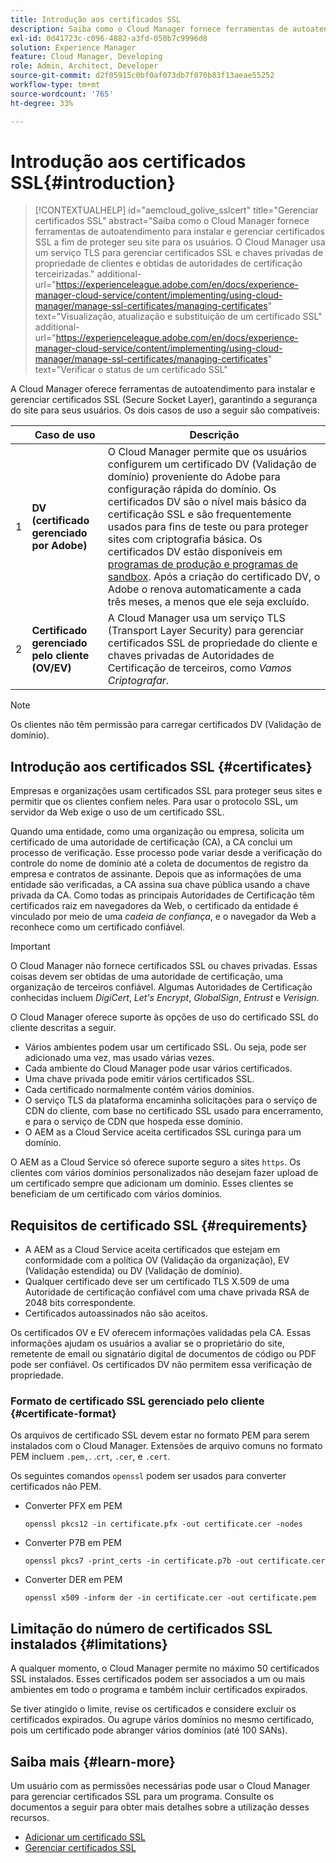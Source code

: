```yaml
---
title: Introdução aos certificados SSL
description: Saiba como o Cloud Manager fornece ferramentas de autoatendimento para instalar certificados SSL.
exl-id: 0d41723c-c096-4882-a3fd-050b7c9996d8
solution: Experience Manager
feature: Cloud Manager, Developing
role: Admin, Architect, Developer
source-git-commit: d2f05915c0bf0af073db7f070b83f13aeae55252
workflow-type: tm+mt
source-wordcount: '765'
ht-degree: 33%

---
```



# Introdução aos certificados SSL{#introduction}

>[!CONTEXTUALHELP]
>id="aemcloud_golive_sslcert"
>title="Gerenciar certificados SSL"
>abstract="Saiba como o Cloud Manager fornece ferramentas de autoatendimento para instalar e gerenciar certificados SSL a fim de proteger seu site para os usuários. O Cloud Manager usa um serviço TLS para gerenciar certificados SSL e chaves privadas de propriedade de clientes e obtidas de autoridades de certificação terceirizadas."
>additional-url="https://experienceleague.adobe.com/en/docs/experience-manager-cloud-service/content/implementing/using-cloud-manager/manage-ssl-certificates/managing-certificates" text="Visualização, atualização e substituição de um certificado SSL"
>additional-url="https://experienceleague.adobe.com/en/docs/experience-manager-cloud-service/content/implementing/using-cloud-manager/manage-ssl-certificates/managing-certificates" text="Verificar o status de um certificado SSL"


A Cloud Manager oferece ferramentas de autoatendimento para instalar e gerenciar certificados SSL (Secure Socket Layer), garantindo a segurança do site para seus usuários. Os dois casos de uso a seguir são compatíveis:

<!-- CQDOC-21758, #1 -->

| | Caso de uso | Descrição |
| --- | --- | --- |
| 1 | **DV (certificado gerenciado por Adobe)** | O Cloud Manager permite que os usuários configurem um certificado DV (Validação de domínio) proveniente do Adobe para configuração rápida do domínio. Os certificados DV são o nível mais básico da certificação SSL e são frequentemente usados para fins de teste ou para proteger sites com criptografia básica. Os certificados DV estão disponíveis em [programas de produção e programas de sandbox](/help/implementing/cloud-manager/getting-access-to-aem-in-cloud/program-types.md). Após a criação do certificado DV, o Adobe o renova automaticamente a cada três meses, a menos que ele seja excluído. |
| 2 | **Certificado gerenciado pelo cliente (OV/EV)** | A Cloud Manager usa um serviço TLS (Transport Layer Security) para gerenciar certificados SSL de propriedade do cliente e chaves privadas de Autoridades de Certificação de terceiros, como *Vamos Criptografar*. |

>[!NOTE]
>
>Os clientes não têm permissão para carregar certificados DV (Validação de domínio).


## Introdução aos certificados SSL {#certificates}

Empresas e organizações usam certificados SSL para proteger seus sites e permitir que os clientes confiem neles. Para usar o protocolo SSL, um servidor da Web exige o uso de um certificado SSL.

Quando uma entidade, como uma organização ou empresa, solicita um certificado de uma autoridade de certificação (CA), a CA conclui um processo de verificação. Esse processo pode variar desde a verificação do controle do nome de domínio até a coleta de documentos de registro da empresa e contratos de assinante. Depois que as informações de uma entidade são verificadas, a CA assina sua chave pública usando a chave privada da CA. Como todas as principais Autoridades de Certificação têm certificados raiz em navegadores da Web, o certificado da entidade é vinculado por meio de uma *cadeia de confiança*, e o navegador da Web a reconhece como um certificado confiável.

>[!IMPORTANT]
>
>O Cloud Manager não fornece certificados SSL ou chaves privadas. Essas coisas devem ser obtidas de uma autoridade de certificação, uma organização de terceiros confiável. Algumas Autoridades de Certificação conhecidas incluem *DigiCert*, *Let&#39;s Encrypt*, *GlobalSign*, *Entrust* e *Verisign*.

O Cloud Manager oferece suporte às opções de uso do certificado SSL do cliente descritas a seguir.

* Vários ambientes podem usar um certificado SSL. Ou seja, pode ser adicionado uma vez, mas usado várias vezes.
* Cada ambiente do Cloud Manager pode usar vários certificados.
* Uma chave privada pode emitir vários certificados SSL.
* Cada certificado normalmente contém vários domínios.
* O serviço TLS da plataforma encaminha solicitações para o serviço de CDN do cliente, com base no certificado SSL usado para encerramento, e para o serviço de CDN que hospeda esse domínio.
* O AEM as a Cloud Service aceita certificados SSL curinga para um domínio.

O AEM as a Cloud Service só oferece suporte seguro a sites `https`. Os clientes com vários domínios personalizados não desejam fazer upload de um certificado sempre que adicionam um domínio. Esses clientes se beneficiam de um certificado com vários domínios.

## Requisitos de certificado SSL {#requirements}

* A AEM as a Cloud Service aceita certificados que estejam em conformidade com a política OV (Validação da organização), EV (Validação estendida) ou DV (Validação de domínio). <!-- CQDOC-21758, #2 -->
* Qualquer certificado deve ser um certificado TLS X.509 de uma Autoridade de certificação confiável com uma chave privada RSA de 2048 bits correspondente.
* Certificados autoassinados não são aceitos.

Os certificados OV e EV oferecem informações validadas pela CA. Essas informações ajudam os usuários a avaliar se o proprietário do site, remetente de email ou signatário digital de documentos de código ou PDF pode ser confiável. Os certificados DV não permitem essa verificação de propriedade.

### Formato de certificado SSL gerenciado pelo cliente {#certificate-format}

<!-- CQDOC-21758, #3 -->

Os arquivos de certificado SSL devem estar no formato PEM para serem instalados com o Cloud Manager. Extensões de arquivo comuns no formato PEM incluem `.pem,`. .`crt`, `.cer`, e `.cert`.

Os seguintes comandos `openssl` podem ser usados para converter certificados não PEM.

* Converter PFX em PEM

  ```shell
  openssl pkcs12 -in certificate.pfx -out certificate.cer -nodes
  ```

* Converter P7B em PEM

  ```shell
  openssl pkcs7 -print_certs -in certificate.p7b -out certificate.cer
  ```

* Converter DER em PEM

  ```shell
  openssl x509 -inform der -in certificate.cer -out certificate.pem
  ```

## Limitação do número de certificados SSL instalados {#limitations}

A qualquer momento, o Cloud Manager permite no máximo 50 certificados SSL instalados. Esses certificados podem ser associados a um ou mais ambientes em todo o programa e também incluir certificados expirados.

Se tiver atingido o limite, revise os certificados e considere excluir os certificados expirados. Ou agrupe vários domínios no mesmo certificado, pois um certificado pode abranger vários domínios (até 100 SANs).

## Saiba mais {#learn-more}

Um usuário com as permissões necessárias pode usar o Cloud Manager para gerenciar certificados SSL para um programa. Consulte os documentos a seguir para obter mais detalhes sobre a utilização desses recursos.

* [Adicionar um certificado SSL](/help/implementing/cloud-manager/managing-ssl-certifications/add-ssl-certificate.md) <!--CQDOC-21758, #4 -->
* [Gerenciar certificados SSL](/help/implementing/cloud-manager/managing-ssl-certifications/managing-certificates.md) <!--CQDOC-21758, #4 -->

